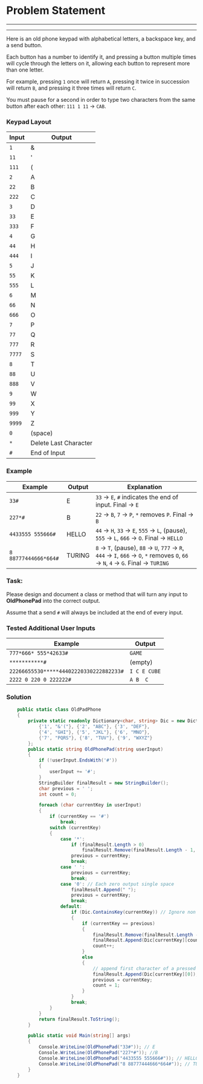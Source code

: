 ﻿# Problem Statement
---

---

Here is an old phone keypad with alphabetical letters, a backspace key, and a send button.

Each button has a number to identify it, and pressing a button multiple times will cycle through the letters on it, allowing each button to represent more than one letter.

For example, pressing `1` once will return `A`, pressing it twice in succession will return `B`, and pressing it three times will return `C`.

You must pause for a second in order to type two characters from the same button after each other: `111 1 11` -> `CAB`.


### Keypad Layout

| Input  | Output                |
|--------|-----------------------|
| `1`    | &                     |
| `11`   | '                     |
| `111`  | (                     |
| `2`    | A                     |
| `22`   | B                     |
| `222`  | C                     |
| `3`    | D                     |
| `33`   | E                     |
| `333`  | F                     |
| `4`    | G                     |
| `44`   | H                     |
| `444`  | I                     |
| `5`    | J                     |
| `55`   | K                     |
| `555`  | L                     |
| `6`    | M                     |
| `66`   | N                     |
| `666`  | O                     |
| `7`    | P                     |
| `77`   | Q                     |
| `777`  | R                     |
| `7777` | S                     |
| `8`    | T                     |
| `88`   | U                     |
| `888`  | V                     |
| `9`    | W                     |
| `99`   | X                     |
| `999`  | Y                     |
| `9999` | Z                     |
| `0`    | (space)               |
| `*`    | Delete Last Character |
| `#`    | End of Input          |



### Example

| Example                       | Output   | Explanation                                                                 |
|-------------------------------|----------|-----------------------------------------------------------------------------|
| `33#`                         | E        | `33` -> `E`, `#` indicates the end of input. Final -> `E`                  |
| `227*#`                       | B        | `22` -> `B`, `7` -> `P`, `*` removes `P`. Final -> `B`                     |
| `4433555 555666#`             | HELLO    | `44` -> `H`, `33` -> `E`, `555` -> `L`, (pause), `555` -> `L`, `666` -> `O`. Final -> `HELLO` |
| `8 88777444666*664#`          | TURING   | `8` -> `T`, (pause), `88` -> `U`, `777` -> `R`, `444` -> `I`, `666` -> `O`, `*` removes `O`, `66` -> `N`, `4` -> `G`. Final -> `TURING` |

### Task:

Please design and document a class or method that will turn any input to **OldPhonePad** into the correct output.

Assume that a send `#` will always be included at the end of every input.

### Tested Additional User Inputs 
| **Example**                         | **Output**   |  
|-------------------------------------|--------------|  
| `777*666* 555*42633#`               | `GAME`       |  
| `***********#`                      | (empty)      |  
| `22266655530*****44402220330222882233#` | `I C E CUBE` |  
| `2222 0 220 0 222222#`             | `A B  C`     |  


### Solution

```csharp
    public static class OldPadPhone
    {
        private static readonly Dictionary<char, string> Dic = new Dictionary<char, string>() {
            {'1', "&'("}, {'2', "ABC"}, {'3', "DEF"},
            {'4', "GHI"}, {'5', "JKL"}, {'6', "MNO"},
            {'7', "PQRS"}, {'8', "TUV"}, {'9', "WXYZ"}
        };
        public static string OldPhonePad(string userInput)
        {
            if (!userInput.EndsWith('#'))
            {
                userInput += '#';
            }
            StringBuilder finalResult = new StringBuilder();
            char previous = ' ';
            int count = 0;

            foreach (char currentKey in userInput)
            {
                if (currentKey == '#')
                    break;
                switch (currentKey)
                {
                    case '*':
                        if (finalResult.Length > 0)
                            finalResult.Remove(finalResult.Length - 1, 1); //Remove Last character
                        previous = currentKey;
                        break;
                    case ' ':
                        previous = currentKey;
                        break;
                    case '0': // Each zero output single space
                        finalResult.Append(" ");
                        previous = currentKey;
                        break;
                    default:
                        if (Dic.ContainsKey(currentKey)) // Ignore non dictionary characters
                        {
                            if (currentKey == previous)
                            {
                                finalResult.Remove(finalResult.Length - 1, 1); //Remove last outdated count of character
                                finalResult.Append(Dic[currentKey][count % Dic[currentKey].Length]); // Append with latest count of character 
                                count++;
                            }
                            else
                            {
                                // append first character of a pressed keypad 
                                finalResult.Append(Dic[currentKey][0]);
                                previous = currentKey;
                                count = 1;
                            }
                        } 
                        break;
                }
            }
            return finalResult.ToString();
        }

        public static void Main(string[] args)
        {
            Console.WriteLine(OldPhonePad("33#")); // E
            Console.WriteLine(OldPhonePad("227*#")); //B
            Console.WriteLine(OldPhonePad("4433555 555666#")); // HELLO
            Console.WriteLine(OldPhonePad("8 88777444666*664#")); // TURING 
        }
    }

````